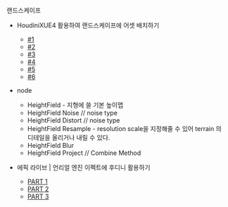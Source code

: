 랜드스케이프

- HoudiniXUE4 활용하여 랜드스케이프에 어셋 배치하기
  - [#1](https://blog.naver.com/sjm931120/222491883124)
  - [#2](https://blog.naver.com/sjm931120/222493058735)
  - [#3](https://blog.naver.com/sjm931120/222497294084)
  - [#4](https://blog.naver.com/sjm931120/222498616900)
  - [#5](https://blog.naver.com/sjm931120/222518960045)
  - [#6](https://blog.naver.com/sjm931120/222521294772)

- node
  - HeightField - 지형에 쓸 기본 높이맵
  - HeightField Noise // noise type
  - HeightField Distort // noise type
  - HeightField Resample - resolution scale을 지정해줄 수 있어 terrain 의 디테일을 올리거나 내릴 수 있다.
  - HeightField Blur
  - HeightField Project // Combine Method

- 에픽 라이브 | 언리얼 엔진 이펙트에 후디니 활용하기
  - [PART 1](https://youtu.be/rKcoX3GrnJg?si=EA-jHxNQoa4IcoSu)
  - [PART 2](https://youtu.be/cF6wATyWgro?si=EeQtIDJSuqkpQbVV)
  - [PART 3](https://youtu.be/eKMnl2id1Fc?si=O2W19F3Vp1UC7Xad)
